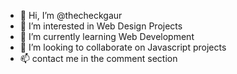 - 👋 Hi, I’m @thecheckgaur
- 👀 I’m interested in Web Design Projects
- 🌱 I’m currently learning Web Development
- 💞️ I’m looking to collaborate on Javascript projects
- 📫 contact me in the comment section

<!---
thecheckgaur/thecheckgaur is a ✨ special ✨ repository because its `README.md` (this file) appears on your GitHub profile.
You can click the Preview link to take a look at your changes.
--->

